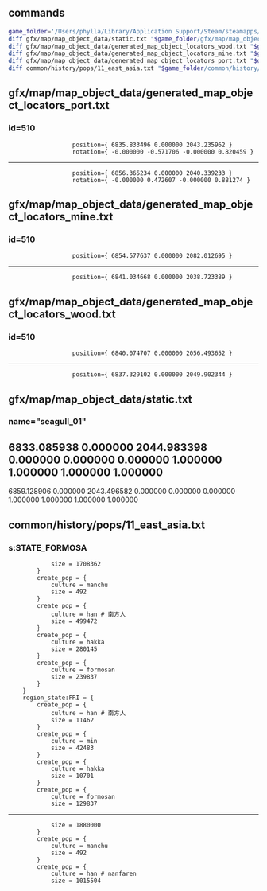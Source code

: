 ## commands
```bash
game_folder='/Users/phylla/Library/Application Support/Steam/steamapps/common/Victoria 3/game'
diff gfx/map/map_object_data/static.txt "$game_folder/gfx/map/map_object_data/static.txt"
diff gfx/map/map_object_data/generated_map_object_locators_wood.txt "$game_folder/gfx/map/map_object_data/generated_map_object_locators_wood.txt"
diff gfx/map/map_object_data/generated_map_object_locators_mine.txt "$game_folder/gfx/map/map_object_data/generated_map_object_locators_mine.txt"
diff gfx/map/map_object_data/generated_map_object_locators_port.txt "$game_folder/gfx/map/map_object_data/generated_map_object_locators_port.txt"
diff common/history/pops/11_east_asia.txt "$game_folder/common/history/pops/11_east_asia.txt"
```

## gfx/map/map_object_data/generated_map_object_locators_port.txt
### id=510
                      position={ 6835.833496 0.000000 2043.235962 }
                      rotation={ -0.000000 -0.571706 -0.000000 0.820459 }
---
                      position={ 6856.365234 0.000000 2040.339233 }
                      rotation={ -0.000000 0.472607 -0.000000 0.881274 }

## gfx/map/map_object_data/generated_map_object_locators_mine.txt
### id=510
                      position={ 6854.577637 0.000000 2082.012695 }
---
                      position={ 6841.034668 0.000000 2038.723389 }

## gfx/map/map_object_data/generated_map_object_locators_wood.txt
### id=510
                      position={ 6840.074707 0.000000 2056.493652 }
---
                      position={ 6837.329102 0.000000 2049.902344 }

## gfx/map/map_object_data/static.txt
### name="seagull_01" 
6833.085938 0.000000 2044.983398 0.000000 0.000000 0.000000 1.000000 1.000000 1.000000 1.000000
---
6859.128906 0.000000 2043.496582 0.000000 0.000000 0.000000 1.000000 1.000000 1.000000 1.000000

## common/history/pops/11_east_asia.txt
### s:STATE_FORMOSA
				size = 1708362
			}
			create_pop = {
				culture = manchu
				size = 492
			}
			create_pop = {
				culture = han # 南方人
				size = 499472
			}
			create_pop = {
				culture = hakka
				size = 280145
			}
			create_pop = {
				culture = formosan
				size = 239837
			}
		}
		region_state:FRI = {
			create_pop = {
				culture = han # 南方人
				size = 11462
			}
			create_pop = {
				culture = min
				size = 42483
			}
			create_pop = {
				culture = hakka
				size = 10701
			}
			create_pop = {
				culture = formosan
				size = 129837
---
				size = 1880000
			}
			create_pop = {
				culture = manchu
				size = 492
			}
			create_pop = {
				culture = han # nanfaren
				size = 1015504